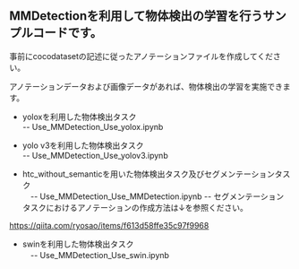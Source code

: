 ## MMDetectionを利用して物体検出の学習を行うサンプルコードです。

事前にcocodatasetの記述に従ったアノテーションファイルを作成してください。

アノテーションデータおよび画像データがあれば、物体検出の学習を実施できます。 

- yoloxを利用した物体検出タスク  
  -- Use_MMDetection_Use_yolox.ipynb  

- yolo v3を利用した物体検出タスク  
  -- Use_MMDetection_Use_yolov3.ipynb  
 
- htc_without_semanticを用いた物体検出タスク及びセグメンテーションタスク  
　-- Use_MMDetection_Use_MMDetection.ipynb 
  -- セグメンテーションタスクにおけるアノテーションの作成方法は↓を参照ください。    

https://qiita.com/ryosao/items/f613d58ffe35c97f9968

- swinを利用した物体検出タスク  
　-- Use_MMDetection_Use_swin.ipynb 
